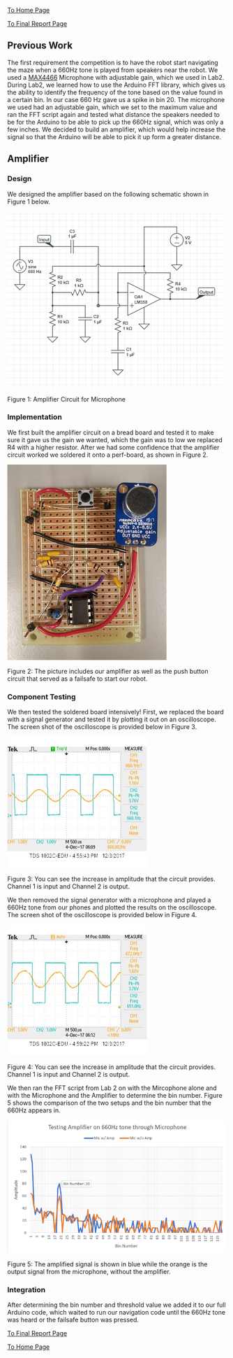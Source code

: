 [To Home Page](../index.md)

[To Final Report Page](./FinalReport.md)

## Previous Work 
The first requirement the competition is to have the robot start navigating the maze when a 660Hz tone is played from speakers near the robot.  We used a [MAX4466]( https://www.adafruit.com/product/1063) Microphone with adjustable gain, which we used in Lab2.  During Lab2, we learned how to use the Arduino FFT library, which gives us the ability to identify the frequency of the tone based on the value found in a certain bin.  In our case 660 Hz gave us a spike in bin 20.  The microphone we used had an adjustable gain, which we set to the maximum value and ran the FFT script again and tested what distance the speakers needed to be for the Arduino to be able to pick up the 660Hz signal, which was only a few inches.  We decided to build an amplifier, which would help increase the signal so that the Arduino will be able to pick it up form a greater distance.

## Amplifier
### Design
We designed the amplifier based on the following schematic shown in Figure 1 below.

![ 660Hz Amplifier](./img/highpass_amp.PNG)   

Figure 1: Amplifier Circuit for Microphone

### Implementation 
We first built the amplifier circuit on a bread board and tested it to make sure it gave us the gain we wanted, which the gain was to low we replaced R4 with a higher resistor.  After we had some confidence that the amplifier circuit worked we soldered it onto a perf-board, as shown in Figure 2.

![Soldered Amplifier](./img/solderedAmp.png)   

Figure 2: The picture includes our amplifier as well as the push button circuit that served as a failsafe to start our robot.

### Component Testing 
We then tested the soldered board intensively!  First, we replaced the board with a signal generator and tested it by plotting it out on an oscilloscope. The screen shot of the oscilloscope is provided below in Figure 3.

![Testing with Signal Generator](./img/660Oscilliscope.jpg)

Figure 3: You can see the increase in amplitude that the circuit provides.  Channel 1 is input and Channel 2 is output.

We then removed the signal generator with a microphone and played a 660Hz tone from our phones and plotted the results on the oscilloscope.  The screen shot of the oscilloscope is provided below in Figure 4.

![Testing with Mic](./img/660Mic.jpg)

Figure 4: You can see the increase in amplitude that the circuit provides.  Channel 1 is input and Channel 2 is output.

We then ran the FFT script from Lab 2 on with the Mircophone alone and with the Microphone and the Amplifier to determine the bin number.  Figure 5 shows the comparison of the two setups and the bin number that the 660Hz appears in.

![660Hz FFT](./img/660fft.png)

Figure 5:  The amplified signal is shown in blue while the orange is the output signal from the microphone, without the amplifier.
 
### Integration 
After determining the bin number and threshold value we added it to our full Arduino code, which waited to run our navigation code until the 660Hz tone was heard or the failsafe button was pressed.  



[To Final Report Page](./FinalReport.md)


[To Home Page](../index.md)
